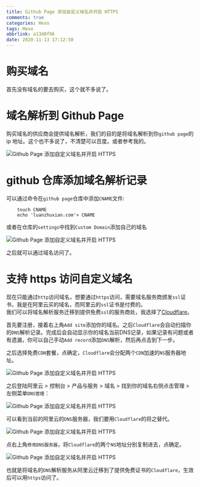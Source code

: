 ```yaml
---
title: Github Page 添加自定义域名并开启 HTTPS
comments: true
categories: Hexo
tags: Hexo
abbrlink: a13d0f96
date: 2020-11-13 17:12:58
---
```


# 购买域名
首先没有域名的要去购买，这个就不多说了。

# 域名解析到 Github Page
购买域名的供应商会提供域名解析，我们的目的是将域名解析到你`github page`的 ip 地址。这个也不多说了，不清楚可以百度。或者参考我的。

![Github Page 添加自定义域名并开启 HTTPS](http://cdn.luanzhuxian.com/blog/hexo-custom-domain/1.png)

# github 仓库添加域名解析记录
可以通过命令在`github page`仓库中添加`CNAME`文件:
```
    touch CNAME
    echo 'luanzhuxian.com'> CNAME
```
或者在仓库的`settings`中找到`Custom Domain`添加自己的域名

![Github Page 添加自定义域名并开启 HTTPS](http://cdn.luanzhuxian.com/blog/hexo-custom-domain/2.png)

之后就可以通过域名访问了。

# 支持 https 访问自定义域名
现在只能通过`http`访问域名，想要通过`https`访问，需要域名服务商颁发`ssl`证书，我是在阿里云买的域名，而阿里云的`ssl`证书是付费的。  
我们可以将域名解析服务迁移到提供免费`ssl`的服务商处，我选择了[Cloudflare](https://www.cloudflare.com/)。  

首先要注册，接着右上角`Add site`添加你的域名。之后`Cloudflare`会自动扫描你的`DNS`解析记录。完成后会自动显示你的域名当前DNS记录，如果记录有问题或者有遗漏，你可以自己手动`Add record`添加`DNS`解析，然后再点击到下一步。  

之后选择免费`CDN`套餐，点确定，`Cloudflare`会分配两个`CDN`加速的`NS`服务器地址。

![Github Page 添加自定义域名并开启 HTTPS](http://cdn.luanzhuxian.com/blog/hexo-custom-domain/3.png)

之后登陆阿里云 > 控制台 > 产品与服务 > 域名 > 找到你的域名右侧点击管理 > 左侧菜单`DNS管理`：

![Github Page 添加自定义域名并开启 HTTPS](http://cdn.luanzhuxian.com/blog/hexo-custom-domain/4.png)

可以看到当前的阿里云的`DNS`服务器，我们要用`Cloudflare`的将之替代。

![Github Page 添加自定义域名并开启 HTTPS](http://cdn.luanzhuxian.com/blog/hexo-custom-domain/5.png)

点右上角`修改DNS服务器`，将`Cloudflare`的两个`NS`地址分别复制进去，点确定。

![Github Page 添加自定义域名并开启 HTTPS](http://cdn.luanzhuxian.com/blog/hexo-custom-domain/6.png)

也就是将域名的`DNS`解析服务从阿里云迁移到了提供免费证书的`Cloudflare`，生效后可以用`https`访问了。